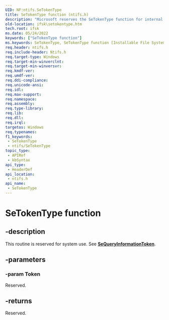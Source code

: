 ```yaml
---
UID: NF:ntifs.SeTokenType
title: SeTokenType function (ntifs.h)
description: "Microsoft reserves the SeTokenType function for internal use only. Don't use this function in your code."
old-location: ifsk\setokentype.htm
tech.root: ifsk
ms.date: 05/24/2022
keywords: ["SeTokenType function"]
ms.keywords: SeTokenType, SeTokenType function [Installable File System Drivers], ifsk.setokentype, ntifs/SeTokenType, seref_a5e04a8d-d2e6-412e-af9c-45c4caac311a.xml
req.header: ntifs.h
req.include-header: Ntifs.h
req.target-type: Windows
req.target-min-winverclnt: 
req.target-min-winversvr: 
req.kmdf-ver: 
req.umdf-ver: 
req.ddi-compliance: 
req.unicode-ansi: 
req.idl: 
req.max-support: 
req.namespace: 
req.assembly: 
req.type-library: 
req.lib: 
req.dll: 
req.irql: 
targetos: Windows
req.typenames: 
f1_keywords:
 - SeTokenType
 - ntifs/SeTokenType
topic_type:
 - APIRef
 - kbSyntax
api_type:
 - HeaderDef
api_location:
 - ntifs.h
api_name:
 - SeTokenType
---
```


# SeTokenType function

## -description

This routine is reserved for system use. See [**SeQueryInformationToken**](nf-ntifs-sequeryinformationtoken.md).

## -parameters

### -param Token

Reserved.

## -returns

Reserved.
